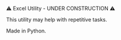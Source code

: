 ⚠️ Excel Utility - UNDER CONSTRUCTION ⚠️

This utility may help with repetitive tasks.

Made in Python.